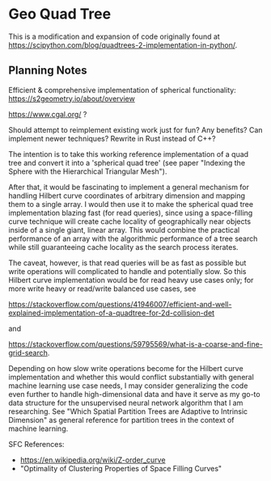 # Geo Quad Tree

This is a modification and expansion of code originally found at https://scipython.com/blog/quadtrees-2-implementation-in-python/.

## Planning Notes

Efficient & comprehensive implementation of spherical functionality: https://s2geometry.io/about/overview

https://www.cgal.org/ ?

Should attempt to reimplement existing work just for fun? Any benefits? Can implement newer techniques? Rewrite in Rust instead of C++?

The intention is to take this working reference implementation of a quad tree and convert it into a 'spherical quad tree' (see paper "Indexing the Sphere with the Hierarchical Triangular Mesh").

After that, it would be fascinating to implement a general mechanism for handling Hilbert curve coordinates of arbitrary dimension and mapping them to a single array. I would then use it to make the spherical quad tree implementation blazing fast (for read queries), since using a space-filling curve technique will create cache locality of geographically near objects inside of a single giant, linear array. This would combine the practical performance of an array with the algorithmic performance of a tree search while still guaranteeing cache locality as the search process iterates.

The caveat, however, is that read queries will be as fast as possible but write operations will complicated to handle and potentially slow. So this Hilbert curve implementation would be for read heavy use cases only; for more write heavy or read/write balanced use cases, see

https://stackoverflow.com/questions/41946007/efficient-and-well-explained-implementation-of-a-quadtree-for-2d-collision-det

and

https://stackoverflow.com/questions/59795569/what-is-a-coarse-and-fine-grid-search.

Depending on how slow write operations become for the Hilbert curve implementation and whether this would conflict substantially with general machine learning use case needs, I may consider generalizing the code even further to handle high-dimensional data and have it serve as my go-to data structure for the unsupervised neural network algorithm that I am researching. See "Which Spatial Partition Trees are Adaptive to Intrinsic Dimension" as general reference for partition trees in the context of machine learning.

SFC References:

-   https://en.wikipedia.org/wiki/Z-order_curve
-   "Optimality of Clustering Properties of Space Filling Curves"
